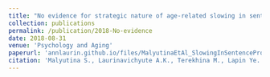 ```yaml
---
title: "No evidence for strategic nature of age-related slowing in sentence processing"
collection: publications
permalink: /publication/2018-No-evidence
date: 2018-08-31
venue: 'Psychology and Aging'
paperurl: 'annlaurin.github.io/files/MalyutinaEtAl_SlowingInSentenceProcessing_accepted.pdf'
citation: 'Malyutina S., Laurinavichyute A.K., Terekhina M., Lapin Ye. &quot;No evidence for strategic nature of age-related slowing in sentence processing.&quot; <i>Psychology and Aging</i>, in press.'
---
```

